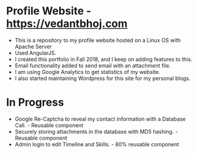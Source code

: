 # Profile Website - https://vedantbhoj.com
- This is a repository to my profile website hosted on a Linux OS with Apache Server<br>
- Used AngularJS.<br>
- I created this portfolio in Fall 2018, and I keep on adding features to this.<br>
- Email functionality added to send email with an attachment file.<br>
- I am using Google Analytics to get statistics of my website.<br>
- I also started maintaining Wordpress for this site for my personal blogs.<br>
# In Progress 
- Google Re-Captcha to reveal my contact information with a Database Call. - Reusable component<br>
- Securely storing attachments in the database with MD5 hashing. - Reusable component<br>
- Admin login to edit Timeline and Skills. - 80% reusable component<br>
